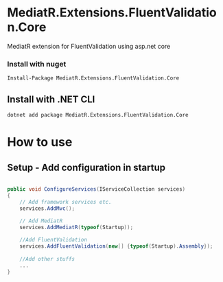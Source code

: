 # MediatR.Extensions.FluentValidation.Core

MediatR extension for FluentValidation using asp.net core

### Install with nuget

```
Install-Package MediatR.Extensions.FluentValidation.Core
```

## Install with .NET CLI
```
dotnet add package MediatR.Extensions.FluentValidation.Core
```

# How to use

## Setup - Add configuration in startup 


```csharp

public void ConfigureServices(IServiceCollection services)
{
    // Add framework services etc.
    services.AddMvc();
    
    // Add MediatR
    services.AddMediatR(typeof(Startup));

    //Add FluentValidation
    services.AddFluentValidation(new[] {typeof(Startup).Assembly});
    
    //Add other stuffs
    ...
}

```

